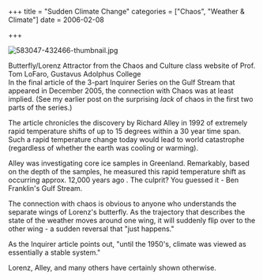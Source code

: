 +++
title = "Sudden Climate Change"
categories = ["Chaos", "Weather & Climate"]
date = 2006-02-08


+++

<img alt="583047-432466-thumbnail.jpg" src="https://www.fractalog.com/jpg/583047-432466-thumbnail.jpg" />

 Butterfly/Lorenz Attractor from the Chaos and Culture class website of Prof. Tom LoFaro, Gustavus Adolphus College  
In the final article of the 3-part Inquirer Series on the Gulf Stream that appeared in December 2005, the connection with Chaos was at least implied. (See my earlier post on the surprising <em>lack</em> of chaos in the first two parts of the series.)
 
 The article chronicles the discovery by Richard Alley in 1992 of extremely rapid temperature shifts of up to 15 degrees within a 30 year time span. Such a rapid temperature change today would lead to world catastrophe (regardless of whether the earth was cooling or warming).
 
 Alley was investigating core ice samples in Greenland. Remarkably, based on the depth of the samples, he measured this rapid temperature shift as occurring approx. 12,000 years ago . The culprit? You guessed it - Ben Franklin's Gulf Stream.
 
 The connection with chaos is obvious to anyone who understands the separate wings of Lorenz's butterfly. As the trajectory that describes the state of the weather moves around one wing, it will suddenly flip over to the other wing - a sudden reversal that &quot;just happens.&quot;
 
 As the Inquirer article points out, &quot;until the 1950's, climate was viewed as essentially a stable system.&quot;
 
 Lorenz, Alley, and many others have certainly shown otherwise.

